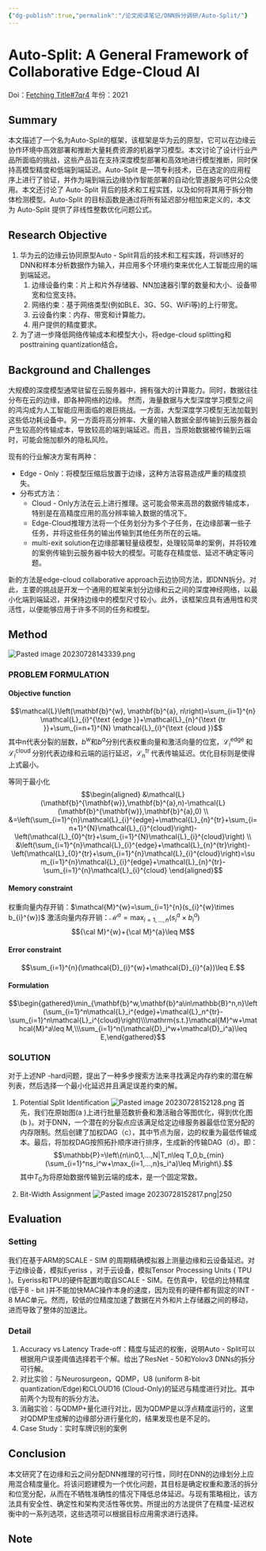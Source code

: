 ```yaml
---
{"dg-publish":true,"permalink":"/论文阅读笔记/DNN拆分调研/Auto-Split/"}
---
```


# Auto-Split: A General Framework of Collaborative Edge-Cloud AI
Doi：[Fetching Title#7qr4](https://doi.org/10.1145/3447548.3467078)
年份：2021
## Summary
本文描述了一个名为Auto-Split的框架，该框架是华为云的原型，它可以在边缘云协作环境中高效部署和推断大量耗费资源的机器学习模型。本文讨论了设计行业产品所面临的挑战，这些产品旨在支持深度模型部署和高效地进行模型推断，同时保持高模型精度和低端到端延迟。Auto-Split 是一项专利技术，已在选定的应用程序上进行了验证，并作为端到端云边缘协作智能部署的自动化管道服务可供公众使用。本文还讨论了 Auto-Split 背后的技术和工程实践，以及如何将其用于拆分物体检测模型。Auto-Split 的目标函数是通过将所有延迟部分相加来定义的，本文为 Auto-Split 提供了非线性整数优化问题公式。
## Research Objective
1. 华为云的边缘云协同原型Auto - Split背后的技术和工程实践，将训练好的DNN和样本分析数据作为输入，并应用多个环境约束来优化人工智能应用的端到端延迟。
	1. 边缘设备约束：片上和片外存储器、NN加速器引擎的数量和大小、设备带宽和位宽支持。
	2. 网络约束：基于网络类型(例如BLE、3G、5G、WiFi等)的上行带宽。
	3. 云设备约束：内存、带宽和计算能力。
	4. 用户提供的精度要求。
2. 为了进一步降低网络传输成本和模型大小，将edge-cloud splitting和posttraining quantization结合。
## Background and Challenges
大规模的深度模型通常驻留在云服务器中，拥有强大的计算能力。同时，数据往往分布在云的边缘，即各种网络的边缘。 然而，海量数据与大型深度学习模型之间的鸿沟成为人工智能应用面临的艰巨挑战。一方面，大型深度学习模型无法加载到这些低功耗设备中。另一方面将高分辨率、大量的输入数据全部传输到云服务器会产生较高的传输成本，导致较高的端到端延迟。而且，当原始数据被传输到云端时，可能会施加额外的隐私风险。 

现有的行业解决方案有两种：
- Edge - Only：将模型压缩后放置于边缘，这种方法容易造成严重的精度损失。
- 分布式方法：
	- Cloud - Only方法在云上进行推理。这可能会带来高昂的数据传输成本，特别是在高精度应用的高分辨率输入数据的情况下。
	- Edge-Cloud推理方法将一个任务划分为多个子任务，在边缘部署一些子任务，并将这些任务的输出传输到其他任务所在的云端。
	- multi-exit solution在边缘部署轻量级模型，处理较简单的案例，并将较难的案例传输到云服务器中较大的模型。可能存在精度低、延迟不确定等问题。

新的方法是edge-cloud collaborative approach云边协同方法，即DNN拆分。对此，主要的挑战是开发一个通用的框架来划分边缘和云之间的深度神经网络，以最小化端到端延迟，并保持边缘中的模型尺寸较小。此外，该框架应具有通用性和灵活性，以便能够应用于许多不同的任务和模型。
## Method
![Pasted image 20230728143339.png](/img/user/%E8%AE%BA%E6%96%87%E9%98%85%E8%AF%BB%E7%AC%94%E8%AE%B0/DNN%E6%8B%86%E5%88%86%E8%B0%83%E7%A0%94/_resource/Pasted%20image%2020230728143339.png)
### PROBLEM FORMULATION

#### Objective function
$$\mathcal{L}\left(\mathbf{b}^{w}, \mathbf{b}^{a}, n\right)=\sum_{i=1}^{n} \mathcal{L}_{i}^{\text {edge }}+\mathcal{L}_{n}^{\text {tr }}+\sum_{i=n+1}^{N} \mathcal{L}_{i}^{\text {cloud }}$$
其中n代表分裂的层数，$b^w$和$b^a$分别代表权重向量和激活向量的位宽，$\mathcal{L}_{i}^{\text {edge }}$和$\mathcal{L}_{i}^{\text {cloud }}$分别代表边缘和云端的运行延迟，$\mathcal{L}_{n}^{\text {tr }}$代表传输延迟。优化目标则是使得上式最小。

等同于最小化
$$\begin{aligned}
&\mathcal{L}(\mathbf{b}^{\mathbf{w}},\mathbf{b}^{a},n)-\mathcal{L}(\mathbf{b}^{\mathbf{w}},\mathbf{b}^{a},0) \\
&=\left(\sum_{i=1}^{n}\mathcal{L}_{i}^{edge}+\mathcal{L}_{n}^{tr}+\sum_{i=n+1}^{N}\mathcal{L}_{i}^{cloud}\right)-\left(\mathcal{L}_{0}^{tr}+\sum_{i=1}^{N}\mathcal{L}_{i}^{cloud}\right) \\
&\left(\sum_{i=1}^{n}\mathcal{L}_{i}^{edge}+\mathcal{L}_{n}^{tr}\right)-\left(\mathcal{L}_{0}^{tr}+\sum_{i=1}^{n}\mathcal{L}_{i}^{cloud}\right)=\sum_{i=1}^{n}\mathcal{L}_{i}^{edge}+\mathcal{L}_{n}^{tr}-\sum_{i=1}^{n}\mathcal{L}_{i}^{cloud}
\end{aligned}$$
#### Memory constraint
权重向量内存开销：$\mathcal{M}^{w}=\sum_{i=1}^{n}(s_{i}^{w}\times b_{i}^{w})$
激活向量内存开销：$\mathcal{M}^{a}=\max_{i=1,...,n}(s_{i}^{a}\times{b}_{i}^{a})$
$${\cal M}^{w}+{\cal M}^{a}\leq M$$
#### Error constraint
$$\sum_{i=1}^{n}(\mathcal{D}_{i}^{w}+\mathcal{D}_{i}^{a})\leq E.$$
#### Formulation
$$\begin{gathered}\min_{\mathbf{b}^w,\mathbf{b}^a\in\mathbb{B}^n,n}\left(\sum_{i=1}^n\mathcal{L}_i^{edge}+\mathcal{L}_n^{tr}-\sum_{i=1}^n\mathcal{L}_i^{cloud}\right)\\\mathrm{s.t.}\mathcal{M}^w+\mathcal{M}^a\leq M,\\\sum_{i=1}^n(\mathcal{D}_i^w+\mathcal{D}_i^a)\leq E,\end{gathered}$$

### SOLUTION
对于上述NP -hard问题，提出了一种多步搜索方法来寻找满足内存约束的潜在解列表，然后选择一个最小化延迟并且满足误差约束的解。
1. Potential Split Identification
![Pasted image 20230728152128.png](/img/user/%E8%AE%BA%E6%96%87%E9%98%85%E8%AF%BB%E7%AC%94%E8%AE%B0/DNN%E6%8B%86%E5%88%86%E8%B0%83%E7%A0%94/_resource/Pasted%20image%2020230728152128.png)
首先，我们在原始图(a )上进行批量范数折叠和激活融合等图优化，得到优化图(b )。对于DNN，一个潜在的分裂点应该满足给定边缘服务器最低位宽分配的内存限制。然后创建了加权DAG（c），其中节点为层，边的权重为最低传输成本。最后，将加权DAG按照拓扑顺序进行排序，生成新的传输DAG（d）。即：
$$\mathbb{P}=\left\{n\in0,1,...,N|T_n\leq T_0,b_{min}(\sum_{i=1}^ns_i^w+\max_{i=1,...,n}s_i^a)\leq M\right\}.$$
其中$T_0$为将原始数据传输到云端的成本，是一个固定常数。

2. Bit-Width Assignment
![Pasted image 20230728152817.png|250](/img/user/%E8%AE%BA%E6%96%87%E9%98%85%E8%AF%BB%E7%AC%94%E8%AE%B0/DNN%E6%8B%86%E5%88%86%E8%B0%83%E7%A0%94/_resource/Pasted%20image%2020230728152817.png)

## Evaluation
### Setting
我们在基于ARM的SCALE - SIM 的周期精确模拟器上测量边缘和云设备延迟。对于边缘设备，模拟Eyeriss ，对于云设备，模拟Tensor Processing Units ( TPU )。Eyeriss和TPU的硬件配置均取自SCALE - SIM。在仿真中，较低的比特精度(低于8 - bit )并不能加快MAC操作本身的速度，因为现有的硬件都有固定的INT - 8 MAC单元。然而，较低的位精度加速了数据在片外和片上存储器之间的移动，进而导致了整体的加速比。
### Detail
1. Accuracy vs Latency Trade-off：精度与延迟的权衡，说明Auto - Split可以根据用户误差阈值选择若干个解。给出了ResNet - 50和Yolov3 DNNs的拆分可行解。
2. 对比实验：与Neurosurgeon，QDMP，U8 (uniform 8-bit quantization/Edge)和CLOUD16 (Cloud-Only)的延迟与精度进行对比。其中前两个为现有的拆分方法。
3. 消融实验：与QDMP+量化进行对比，因为QDMP是以浮点精度运行的，这里对QDMP生成解的边缘部分进行量化的，结果发现也是不足的。 
4. Case Study：实时车牌识别的案例
## Conclusion
本文研究了在边缘和云之间分配DNN推理的可行性，同时在DNN的边缘划分上应用混合精度量化。将该问题建模为一个优化问题，其目标是确定权重和激活的拆分和位宽分配，从而在不牺牲准确性的情况下降低总体延迟。与现有策略相比，该方法具有安全性、确定性和架构灵活性等优势。所提出的方法提供了在精度-延迟权衡中的一系列选项，这些选项可以根据目标应用需求进行选择。 
## Note


